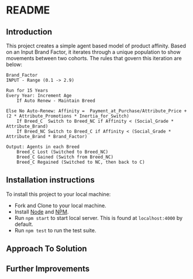 # README

## Introduction

This project creates a simple agent based model of product affinity. Based on an Input Brand Factor, it iterates through a unique population to show movements between two cohorts. The rules that govern this iteration are below:

```
Brand_Factor		
INPUT - Range (0.1 -> 2.9)		

Run for 15 Years		
Every Year:	Increment Age
	If Auto Renew - Maintain Breed

Else No Auto-Renew:	Affinity = 	Payment_at_Purchase/Attribute_Price + (2 * Attribute_Promotions * Inertia_for_Switch)
	If Breed_C	Switch to Breed_NC if Affinity < (Social_Grade * Attribute_Brand)
	If Breed_NC	Switch to Breed_C if Affinity < (Social_Grade * Attribute_Brand * Brand_Factor)

Output:	Agents in each Breed
	Breed_C Lost (Switched to Breed_NC)
	Breed_C Gained (Switch from Breed_NC)
	Breed_C Regained (Switched to NC, then back to C)
```

## Installation instructions

To install this project to your local machine:
- Fork and Clone to your local machine.     
- Install [Node](https://nodejs.org/en/download/) and [NPM](http://blog.npmjs.org/post/85484771375/how-to-install-npm).    
- Run `npm start` to start local server. This is found at `localhost:4000` by default.    
- Run `npm test` to run the test suite.    

## Approach To Solution

## Further Improvements
